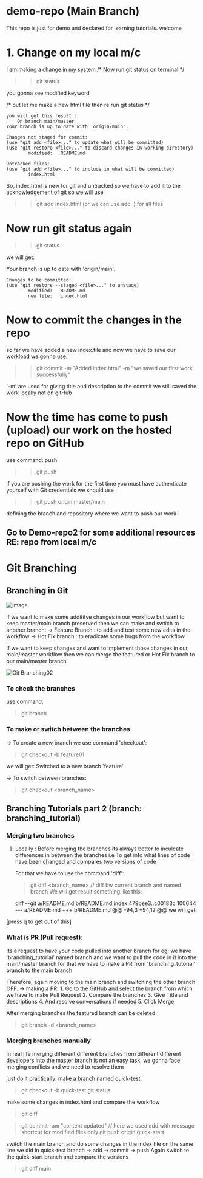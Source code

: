 
# demo-repo  (Main Branch)
This repo is just for demo and declared for learning tutorials.
welcome

# 1. Change on my local m/c
I am making a change in my system
/* Now run git status on terminal */
>> git status

you gonna see modified keyword

/* but let me make a new html file then re run git status */

    you will get this result :
        On branch main/master
    Your branch is up to date with 'origin/main'.

    Changes not staged for commit:
    (use "git add <file>..." to update what will be committed)
    (use "git restore <file>..." to discard changes in working directory)
            modified:   README.md

    Untracked files:
    (use "git add <file>..." to include in what will be committed)
            index.html

So, index.html is new for git and untracked so we have to add it to the acknowledgement of git
so we will use
>> git add index.html  (or we can use add .) for all files


# Now run git status again
>>git status

we will get:

Your branch is up to date with 'origin/main'.      

    Changes to be committed:
    (use "git restore --staged <file>..." to unstage)
            modified:   README.md 
            new file:   index.html

# Now to commit the changes in the repo
so far we have added a new index.file and now we have to save our workload
we gonna use:
>> git commit -m "Added index.html" -m "we saved our first work successfully"

'-m' are used for giving title and description to the commit
we still saved the work locally not on gitHub

# Now the time has come to push (upload) our work on the hosted repo on GitHub
use command: push
>> git push

if you are pushing the work for the first time you must have authenticate yourself with Git credentials
 we should use :
 >> git push origin master/main

 defining the branch and repository where we want to push our work

 ## Go to Demo-repo2 for some additional resources RE: repo from local m/c

 # Git Branching
 ## Branching in Git
 ![image](https://user-images.githubusercontent.com/52231567/113282677-e0775000-9304-11eb-8089-97ac427d41f1.png)

 


 if we want to make some addititve changes in our workflow but want to keep master/main branch preserved then we can make and swtich to another branch:
 -> Feature Branch :
    to add and test some new edits in the workflow
 -> Hot Fix branch :
    to eradicate some bugs from the workflow

If we want to keep changes and want to implement those changes in our main/master workflow
then we can merge the featured or Hot Fix branch to our main/master branch

![Git Branching02](https://user-images.githubusercontent.com/52231567/113298913-f2afb900-9319-11eb-9146-14b08551fbdc.jpg)

### To check the branches
use command:
> git branch

### To make or switch between the branches
-> To create a new branch we use command 'checkout':
> git checkout -b feature01<name>

we will get:
    Switched to a new branch 'feature'

-> To switch between branches:
> git checkout <branch_name>

## Branching Tutorials part 2 (branch: branching_tutorial)
### Merging two branches
1. Locally : 
    Before merging the branches its always better to inculcate differences in between the branches
    i.e To get info what lines of code have been changed and compares two versions of code

    For that we have to use the command 'diff':
    > git diff <branch_name>   // diff bw current branch and named branch
    We will get result something like this:

      diff --git a/README.md b/README.md
      index 479bee3..c00183c 100644
      --- a/README.md
      +++ b/README.md
      @@ -94,3 +94,12 @@ we will get:
      
[press q to get out of this]

### What is PR (Pull request):
Its a request to have your code pulled into another branch
for eg: 
    we have 'branching_tutorial' named branch and we want to pull the code in it into the main/master branch
for that we have to make a PR from 'branching_tutorial' branch to the main branch

Therefore, again moving to the main branch and switching the other branch OFF.
 -> making a PR:
    1. Go to the GitHub and select the branch from which we have to make Pull Request
    2. Compare the branches
    3. Give Title and descriptions
    4. And resolve conversations if needed
    5. Click Merge

After merging branches the featured branch can be deleted:
> git branch -d <branch_name>
    
### Merging branches manually
In real life merging different different branches from different different developers into the master branch is not an easy task, we gonna face merging conflicts and we need to resolve them

just do it practically:
 make a branch named quick-test:
> git checkout -b quick-test
> git status

make some changes in index.html and compare the workflow
> git diff

> git commit -am "content updated"   // here we used add with message shortcut for modified files only
> git push origin quick-start

switch the main branch and do some changes in the index file on the same line we did in quick-test branch -> add -> commit -> push 
Again switch to the quick-start branch and compare the versions
>git diff main

